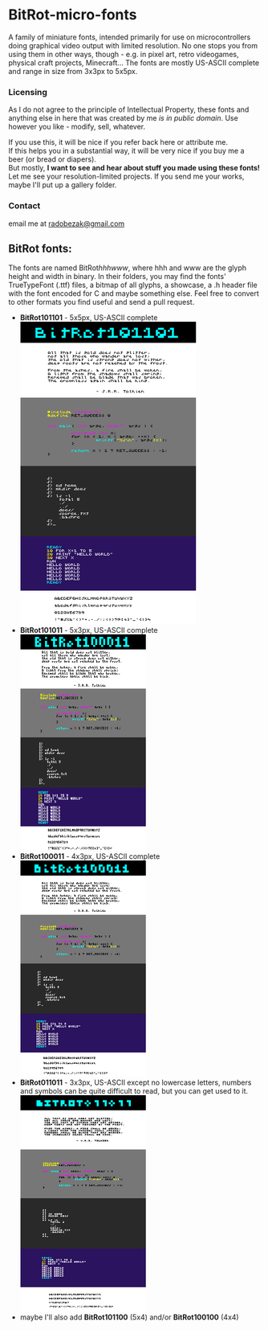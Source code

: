# BitRot-micro-fonts

A family of miniature fonts, intended primarily for use on microcontrollers doing graphical video output with limited resolution.
No one stops you from using them in other ways, though - e.g. in pixel art, retro videogames, physical craft projects, Minecraft...
The fonts are mostly US-ASCII complete and range in size from 3x3px to 5x5px.

### Licensing
As I do not agree to the principle of Intellectual Property, these fonts and anything else in here that was created by me *is in public domain*.
Use however you like - modify, sell, whatever. 

If you use this, it will be nice if you refer back here or attribute me.  
If this helps you in a substantial way, it will be very nice if you buy me a beer (or bread or diapers).  
But mostly, **I want to see and hear about stuff you made using these fonts!** Let me see your resolution-limited projects.
If you send me your works, maybe I'll put up a gallery folder.

### Contact
email me at <radobezak@gmail.com>

## BitRot fonts:
The fonts are named BitRot*hhhwww*, where hhh and www are the glyph height and width in binary.
In their folders, you may find the fonts' TrueTypeFont (.ttf) files, a bitmap of all glyphs, a showcase, a .h header file with the font
encoded for C and maybe something else. Feel free to convert to other formats you find useful and send a pull request.

- **BitRot101101** - 5x5px, US-ASCII complete  
	![BitRot101101](https://raw.githubusercontent.com/Argentus/BitRot-micro-fonts/master/BitRot101101/showcase.gif)
- **BitRot101011** - 5x3px, US-ASCII complete  
	![BitRot101011](https://raw.githubusercontent.com/Argentus/BitRot-micro-fonts/master/BitRot101011/showcase.gif)
- **BitRot100011** - 4x3px, US-ASCII complete  
	![BitRot100011](https://raw.githubusercontent.com/Argentus/BitRot-micro-fonts/master/BitRot100011/showcase.gif)
- **BitRot011011** - 3x3px, US-ASCII except no lowercase letters, numbers and symbols can be quite difficult to read, but you can get used to it.  
	![BitRot011011](https://raw.githubusercontent.com/Argentus/BitRot-micro-fonts/master/BitRot011011/showcase.gif)
- maybe I'll also add **BitRot101100** (5x4) and/or **BitRot100100** (4x4)
